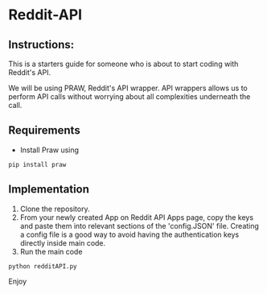 # Reddit-API
## Instructions:
This is a starters guide for someone who is about to start coding with Reddit's API.

We will be using PRAW, Reddit's API wrapper. API wrappers allows us to perform API calls without worrying about
all complexities underneath the call.

## Requirements
- Install Praw using 
```
pip install praw
```

## Implementation
1. Clone the repository.
2. From your newly created App on Reddit API Apps page, copy the keys and paste them into relevant sections of the
'config.JSON' file. Creating a config file is a good way to avoid having the authentication keys directly inside main code.
3. Run the main code
```
python redditAPI.py
``` 

Enjoy